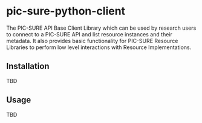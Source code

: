 # pic-sure-python-client
The PIC-SURE API Base Client Library which can be used by research users to connect to a PIC-SURE API and list resource instances and their metadata. It also provides basic functionality for PIC-SURE Resource Libraries to perform low level interactions with Resource Implementations.
## Installation
TBD
## Usage
TBD
